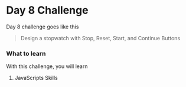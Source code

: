 # Day 8 Challenge

Day 8 challenge goes like this
> Design a stopwatch with Stop, Reset, Start, and Continue Buttons

### What to learn

With this challenge, you will learn

1) JavaScripts Skills

